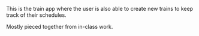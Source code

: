 This is the train app where the user is also able to create new trains to keep track of their schedules.

Mostly pieced together from in-class work.